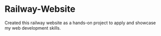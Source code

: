 # Railway-Website
Created this railway website as a hands-on project to apply and showcase my web development skills.
